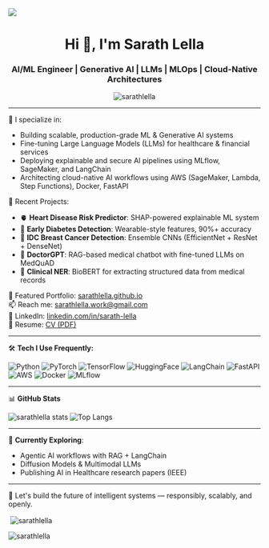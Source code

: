 <img align="center" src="https://user-images.githubusercontent.com/70682152/196581060-0e3cc3d2-93e3-4108-82ea-920de5bcece4.gif">
<h1 align="center">Hi 👋, I'm Sarath Lella</h1>
<h3 align="center">AI/ML Engineer | Generative AI | LLMs | MLOps | Cloud-Native Architectures</h3>

<p align="center">
  <img src="https://komarev.com/ghpvc/?username=sarathlella&label=Profile%20views&color=0e75b6&style=flat" alt="sarathlella" />
</p>

---

🔭 I specialize in:
- Building scalable, production-grade ML & Generative AI systems
- Fine-tuning Large Language Models (LLMs) for healthcare & financial services
- Deploying explainable and secure AI pipelines using MLflow, SageMaker, and LangChain
- Architecting cloud-native AI workflows using AWS (SageMaker, Lambda, Step Functions), Docker, FastAPI

🚀 Recent Projects:
- 🫀 **Heart Disease Risk Predictor**: SHAP-powered explainable ML system
- 🧪 **Early Diabetes Detection**: Wearable-style features, 90%+ accuracy
- 🧬 **IDC Breast Cancer Detection**: Ensemble CNNs (EfficientNet + ResNet + DenseNet)
- 💬 **DoctorGPT**: RAG-based medical chatbot with fine-tuned LLMs on MedQuAD
- 🧠 **Clinical NER**: BioBERT for extracting structured data from medical records

📌 Featured Portfolio: [sarathlella.github.io](https://sarathlella.github.io)  
📫 Reach me: sarathlella.work@gmail.com  
🔗 LinkedIn: [linkedin.com/in/sarath-lella](https://linkedin.com/in/sarathlella)  
🧠 Resume: [CV (PDF)](https://github.com/sarathlella/sarathlella/raw/main/SarathLella_CV.pdf)

---

🛠️ **Tech I Use Frequently:**

![Python](https://img.shields.io/badge/Python-3670A0?style=for-the-badge&logo=python&logoColor=white)
![PyTorch](https://img.shields.io/badge/PyTorch-EE4C2C?style=for-the-badge&logo=pytorch&logoColor=white)
![TensorFlow](https://img.shields.io/badge/TensorFlow-FF6F00?style=for-the-badge&logo=tensorflow&logoColor=white)
![HuggingFace](https://img.shields.io/badge/HuggingFace-yellow?style=for-the-badge&logo=huggingface&logoColor=black)
![LangChain](https://img.shields.io/badge/LangChain-blue?style=for-the-badge)
![FastAPI](https://img.shields.io/badge/FastAPI-005571?style=for-the-badge&logo=fastapi)
![AWS](https://img.shields.io/badge/AWS-232F3E?style=for-the-badge&logo=amazonaws)
![Docker](https://img.shields.io/badge/Docker-2496ED?style=for-the-badge&logo=docker&logoColor=white)
![MLflow](https://img.shields.io/badge/MLflow-3f4f75?style=for-the-badge)

---

📊 **GitHub Stats**
<p align="left">
  <img src="https://github-readme-stats.vercel.app/api?username=sarathlella&show_icons=true&theme=default" alt="sarathlella stats" />
  <img src="https://github-readme-stats.vercel.app/api/top-langs/?username=sarathlella&layout=compact&theme=default" alt="Top Langs" />
</p>

---

🧭 **Currently Exploring**:
- Agentic AI workflows with RAG + LangChain
- Diffusion Models & Multimodal LLMs
- Publishing AI in Healthcare research papers (IEEE)

---

🧠 Let's build the future of intelligent systems — responsibly, scalably, and openly.


<p>&nbsp;<img align="center" src="https://github-readme-stats.vercel.app/api?username=sarathlella&show_icons=true&locale=en" alt="sarathlella" /></p>

<p><img align="center" src="https://github-readme-streak-stats.herokuapp.com/?user=sarathlella&" alt="sarathlella" /></p>
